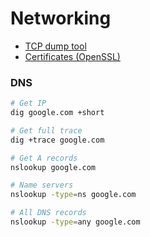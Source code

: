 # Networking

* [TCP dump tool](tcpdump.md)
* [Certificates (OpenSSL)](certs.md)

### DNS
```bash
# Get IP
dig google.com +short

# Get full trace
dig +trace google.com

# Get A records
nslookup google.com

# Name servers
nslookup -type=ns google.com

# All DNS records
nslookup -type=any google.com
```
